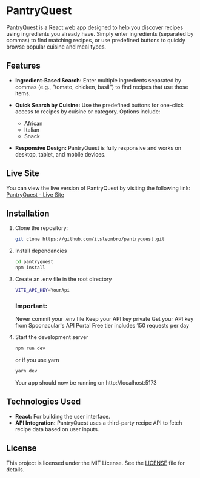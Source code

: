 # PantryQuest

PantryQuest is a React web app designed to help you discover recipes using ingredients you already have. Simply enter ingredients (separated by commas) to find matching recipes, or use predefined buttons to quickly browse popular cuisine and meal types.

## Features

- **Ingredient-Based Search:** Enter multiple ingredients separated by commas (e.g., "tomato, chicken, basil") to find recipes that use those items.
- **Quick Search by Cuisine:** Use the predefined buttons for one-click access to recipes by cuisine or category. Options include:

  - African
  - Italian
  - Snack

- **Responsive Design:** PantryQuest is fully responsive and works on desktop, tablet, and mobile devices.

## Live Site

You can view the live version of PantryQuest by visiting the following link:  
[PantryQuest - Live Site](https://pantryquest.itsleon.dev)


## Installation

1. Clone the repository:

   ```bash
   git clone https://github.com/itsleonbro/pantryquest.git
   ```

2. Install dependancies

   ```bash
   cd pantryquest
   npm install
   ```

3. Create an .env file in the root directory

   ```bash
   VITE_API_KEY=YourApi
   ```

   ### Important:

   Never commit your .env file
   Keep your API key private
   Get your API key from Spoonacular's API Portal
   Free tier includes 150 requests per day

4. Start the development server
   ```bash
   npm run dev
   ```
   or if you use yarn
   ```bash
   yarn dev
   ```
   Your app should now be running on http://localhost:5173

## Technologies Used

- **React:** For building the user interface.
- **API Integration:** PantryQuest uses a third-party recipe API to fetch recipe data based on user inputs.

## License

This project is licensed under the MIT License. See the [LICENSE](https://opensource.org/licenses/MIT) file for details.
